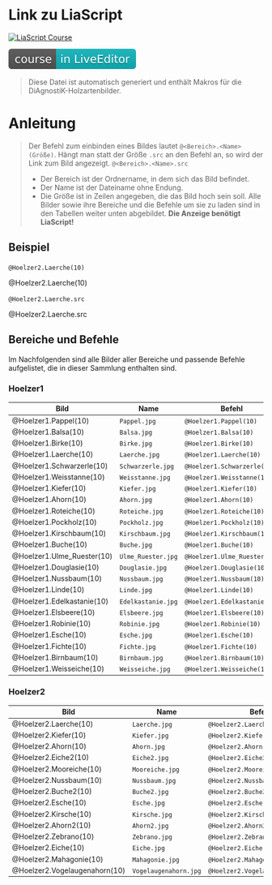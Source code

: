 <!--
author: Volker Göhler, Niklas Werner
email: volker.goehler@informatik.tu-freiberg
version: 0.2.2
repository: https://github.com/Ifi-DiAgnostiK-Project/Holzarten
edit: true

@diagnostik_url: https://raw.githubusercontent.com/Ifi-DiAgnostiK-Project/Holzarten/refs/heads/main/img

@diagnostik_image: <div class="image-container"><img src="@0/@1" alt="@1" style="height: @2rem"></div>

@style
.image-container {
  width: 200px;
  height: 200px;
  border: 1px solid #ccc;
  display: flex;
  justify-content: center;
  align-items: center;
  overflow: hidden;
  background-color: #f8f8f8;
}

.image-container img {
  width: 100%;
  height: 100%;
  object-fit: contain;
}
@end



@Hoelzer1.Pappel.src: @diagnostik_url/Hoelzer1/Pappel.jpg
@Hoelzer1.Pappel: @diagnostik_image(@diagnostik_url,Hoelzer1/Pappel.jpg,@0)

@Hoelzer1.Balsa.src: @diagnostik_url/Hoelzer1/Balsa.jpg
@Hoelzer1.Balsa: @diagnostik_image(@diagnostik_url,Hoelzer1/Balsa.jpg,@0)

@Hoelzer1.Birke.src: @diagnostik_url/Hoelzer1/Birke.jpg
@Hoelzer1.Birke: @diagnostik_image(@diagnostik_url,Hoelzer1/Birke.jpg,@0)

@Hoelzer1.Laerche.src: @diagnostik_url/Hoelzer1/Laerche.jpg
@Hoelzer1.Laerche: @diagnostik_image(@diagnostik_url,Hoelzer1/Laerche.jpg,@0)

@Hoelzer1.Schwarzerle.src: @diagnostik_url/Hoelzer1/Schwarzerle.jpg
@Hoelzer1.Schwarzerle: @diagnostik_image(@diagnostik_url,Hoelzer1/Schwarzerle.jpg,@0)

@Hoelzer1.Weisstanne.src: @diagnostik_url/Hoelzer1/Weisstanne.jpg
@Hoelzer1.Weisstanne: @diagnostik_image(@diagnostik_url,Hoelzer1/Weisstanne.jpg,@0)

@Hoelzer1.Kiefer.src: @diagnostik_url/Hoelzer1/Kiefer.jpg
@Hoelzer1.Kiefer: @diagnostik_image(@diagnostik_url,Hoelzer1/Kiefer.jpg,@0)

@Hoelzer1.Ahorn.src: @diagnostik_url/Hoelzer1/Ahorn.jpg
@Hoelzer1.Ahorn: @diagnostik_image(@diagnostik_url,Hoelzer1/Ahorn.jpg,@0)

@Hoelzer1.Roteiche.src: @diagnostik_url/Hoelzer1/Roteiche.jpg
@Hoelzer1.Roteiche: @diagnostik_image(@diagnostik_url,Hoelzer1/Roteiche.jpg,@0)

@Hoelzer1.Pockholz.src: @diagnostik_url/Hoelzer1/Pockholz.jpg
@Hoelzer1.Pockholz: @diagnostik_image(@diagnostik_url,Hoelzer1/Pockholz.jpg,@0)

@Hoelzer1.Kirschbaum.src: @diagnostik_url/Hoelzer1/Kirschbaum.jpg
@Hoelzer1.Kirschbaum: @diagnostik_image(@diagnostik_url,Hoelzer1/Kirschbaum.jpg,@0)

@Hoelzer1.Buche.src: @diagnostik_url/Hoelzer1/Buche.jpg
@Hoelzer1.Buche: @diagnostik_image(@diagnostik_url,Hoelzer1/Buche.jpg,@0)

@Hoelzer1.Ulme_Ruester.src: @diagnostik_url/Hoelzer1/Ulme_Ruester.jpg
@Hoelzer1.Ulme_Ruester: @diagnostik_image(@diagnostik_url,Hoelzer1/Ulme_Ruester.jpg,@0)

@Hoelzer1.Douglasie.src: @diagnostik_url/Hoelzer1/Douglasie.jpg
@Hoelzer1.Douglasie: @diagnostik_image(@diagnostik_url,Hoelzer1/Douglasie.jpg,@0)

@Hoelzer1.Nussbaum.src: @diagnostik_url/Hoelzer1/Nussbaum.jpg
@Hoelzer1.Nussbaum: @diagnostik_image(@diagnostik_url,Hoelzer1/Nussbaum.jpg,@0)

@Hoelzer1.Linde.src: @diagnostik_url/Hoelzer1/Linde.jpg
@Hoelzer1.Linde: @diagnostik_image(@diagnostik_url,Hoelzer1/Linde.jpg,@0)

@Hoelzer1.Edelkastanie.src: @diagnostik_url/Hoelzer1/Edelkastanie.jpg
@Hoelzer1.Edelkastanie: @diagnostik_image(@diagnostik_url,Hoelzer1/Edelkastanie.jpg,@0)

@Hoelzer1.Elsbeere.src: @diagnostik_url/Hoelzer1/Elsbeere.jpg
@Hoelzer1.Elsbeere: @diagnostik_image(@diagnostik_url,Hoelzer1/Elsbeere.jpg,@0)

@Hoelzer1.Robinie.src: @diagnostik_url/Hoelzer1/Robinie.jpg
@Hoelzer1.Robinie: @diagnostik_image(@diagnostik_url,Hoelzer1/Robinie.jpg,@0)

@Hoelzer1.Esche.src: @diagnostik_url/Hoelzer1/Esche.jpg
@Hoelzer1.Esche: @diagnostik_image(@diagnostik_url,Hoelzer1/Esche.jpg,@0)

@Hoelzer1.Fichte.src: @diagnostik_url/Hoelzer1/Fichte.jpg
@Hoelzer1.Fichte: @diagnostik_image(@diagnostik_url,Hoelzer1/Fichte.jpg,@0)

@Hoelzer1.Birnbaum.src: @diagnostik_url/Hoelzer1/Birnbaum.jpg
@Hoelzer1.Birnbaum: @diagnostik_image(@diagnostik_url,Hoelzer1/Birnbaum.jpg,@0)

@Hoelzer1.Weisseiche.src: @diagnostik_url/Hoelzer1/Weisseiche.jpg
@Hoelzer1.Weisseiche: @diagnostik_image(@diagnostik_url,Hoelzer1/Weisseiche.jpg,@0)

@Hoelzer2.Laerche.src: @diagnostik_url/Hoelzer2/Laerche.jpg
@Hoelzer2.Laerche: @diagnostik_image(@diagnostik_url,Hoelzer2/Laerche.jpg,@0)

@Hoelzer2.Kiefer.src: @diagnostik_url/Hoelzer2/Kiefer.jpg
@Hoelzer2.Kiefer: @diagnostik_image(@diagnostik_url,Hoelzer2/Kiefer.jpg,@0)

@Hoelzer2.Ahorn.src: @diagnostik_url/Hoelzer2/Ahorn.jpg
@Hoelzer2.Ahorn: @diagnostik_image(@diagnostik_url,Hoelzer2/Ahorn.jpg,@0)

@Hoelzer2.Eiche2.src: @diagnostik_url/Hoelzer2/Eiche2.jpg
@Hoelzer2.Eiche2: @diagnostik_image(@diagnostik_url,Hoelzer2/Eiche2.jpg,@0)

@Hoelzer2.Mooreiche.src: @diagnostik_url/Hoelzer2/Mooreiche.jpg
@Hoelzer2.Mooreiche: @diagnostik_image(@diagnostik_url,Hoelzer2/Mooreiche.jpg,@0)

@Hoelzer2.Nussbaum.src: @diagnostik_url/Hoelzer2/Nussbaum.jpg
@Hoelzer2.Nussbaum: @diagnostik_image(@diagnostik_url,Hoelzer2/Nussbaum.jpg,@0)

@Hoelzer2.Buche2.src: @diagnostik_url/Hoelzer2/Buche2.jpg
@Hoelzer2.Buche2: @diagnostik_image(@diagnostik_url,Hoelzer2/Buche2.jpg,@0)

@Hoelzer2.Esche.src: @diagnostik_url/Hoelzer2/Esche.jpg
@Hoelzer2.Esche: @diagnostik_image(@diagnostik_url,Hoelzer2/Esche.jpg,@0)

@Hoelzer2.Kirsche.src: @diagnostik_url/Hoelzer2/Kirsche.jpg
@Hoelzer2.Kirsche: @diagnostik_image(@diagnostik_url,Hoelzer2/Kirsche.jpg,@0)

@Hoelzer2.Ahorn2.src: @diagnostik_url/Hoelzer2/Ahorn2.jpg
@Hoelzer2.Ahorn2: @diagnostik_image(@diagnostik_url,Hoelzer2/Ahorn2.jpg,@0)

@Hoelzer2.Zebrano.src: @diagnostik_url/Hoelzer2/Zebrano.jpg
@Hoelzer2.Zebrano: @diagnostik_image(@diagnostik_url,Hoelzer2/Zebrano.jpg,@0)

@Hoelzer2.Eiche.src: @diagnostik_url/Hoelzer2/Eiche.jpg
@Hoelzer2.Eiche: @diagnostik_image(@diagnostik_url,Hoelzer2/Eiche.jpg,@0)

@Hoelzer2.Mahagonie.src: @diagnostik_url/Hoelzer2/Mahagonie.jpg
@Hoelzer2.Mahagonie: @diagnostik_image(@diagnostik_url,Hoelzer2/Mahagonie.jpg,@0)

@Hoelzer2.Vogelaugenahorn.src: @diagnostik_url/Hoelzer2/Vogelaugenahorn.jpg
@Hoelzer2.Vogelaugenahorn: @diagnostik_image(@diagnostik_url,Hoelzer2/Vogelaugenahorn.jpg,@0)

-->

# Link zu LiaScript

[![LiaScript Course](https://raw.githubusercontent.com/LiaScript/LiaScript/master/badges/course.svg)](https://liascript.github.io/course/?https://raw.githubusercontent.com/Ifi-DiAgnostiK-Project/Holzarten/refs/heads/main/makros.md)

[![LiaScript LiveEditor](https://raw.githubusercontent.com/LiaScript/LiaScript/refs/heads/development/badges/editor.svg)](https://liascript.github.io/LiveEditor/?/show/file/https://raw.githubusercontent.com/Ifi-DiAgnostiK-Project/Holzarten/refs/heads/main/makros.md)



> Diese Datei ist automatisch generiert und enthält Makros für die DiAgnostiK-Holzartenbilder.

# Anleitung

> Der Befehl zum einbinden eines Bildes lautet `@<Bereich>.<Name>(Größe)`.
> Hängt man statt der Größe `.src` an den Befehl an, so wird der Link zum Bild angezeigt. `@<Bereich>.<Name>.src`
> - Der Bereich ist der Ordnername, in dem sich das Bild befindet.
> - Der Name ist der Dateiname ohne Endung.
> - Die Größe ist in Zeilen angegeben, die das Bild hoch sein soll.
Alle Bilder sowie ihre Bereiche und die Befehle um sie zu laden sind in den Tabellen weiter unten abgebildet.
**Die Anzeige benötigt LiaScript!**

## Beispiel

`@Hoelzer2.Laerche(10)`

@Hoelzer2.Laerche(10)

`@Hoelzer2.Laerche.src`

@Hoelzer2.Laerche.src

## Bereiche und Befehle

Im Nachfolgenden sind alle Bilder aller Bereiche und passende Befehle aufgelistet, die in dieser Sammlung enthalten sind.


### Hoelzer1

|Bild|Name|Befehl|
|---|---|---|
|@Hoelzer1.Pappel(10)|`Pappel.jpg`|`@Hoelzer1.Pappel(10)`|
|@Hoelzer1.Balsa(10)|`Balsa.jpg`|`@Hoelzer1.Balsa(10)`|
|@Hoelzer1.Birke(10)|`Birke.jpg`|`@Hoelzer1.Birke(10)`|
|@Hoelzer1.Laerche(10)|`Laerche.jpg`|`@Hoelzer1.Laerche(10)`|
|@Hoelzer1.Schwarzerle(10)|`Schwarzerle.jpg`|`@Hoelzer1.Schwarzerle(10)`|
|@Hoelzer1.Weisstanne(10)|`Weisstanne.jpg`|`@Hoelzer1.Weisstanne(10)`|
|@Hoelzer1.Kiefer(10)|`Kiefer.jpg`|`@Hoelzer1.Kiefer(10)`|
|@Hoelzer1.Ahorn(10)|`Ahorn.jpg`|`@Hoelzer1.Ahorn(10)`|
|@Hoelzer1.Roteiche(10)|`Roteiche.jpg`|`@Hoelzer1.Roteiche(10)`|
|@Hoelzer1.Pockholz(10)|`Pockholz.jpg`|`@Hoelzer1.Pockholz(10)`|
|@Hoelzer1.Kirschbaum(10)|`Kirschbaum.jpg`|`@Hoelzer1.Kirschbaum(10)`|
|@Hoelzer1.Buche(10)|`Buche.jpg`|`@Hoelzer1.Buche(10)`|
|@Hoelzer1.Ulme_Ruester(10)|`Ulme_Ruester.jpg`|`@Hoelzer1.Ulme_Ruester(10)`|
|@Hoelzer1.Douglasie(10)|`Douglasie.jpg`|`@Hoelzer1.Douglasie(10)`|
|@Hoelzer1.Nussbaum(10)|`Nussbaum.jpg`|`@Hoelzer1.Nussbaum(10)`|
|@Hoelzer1.Linde(10)|`Linde.jpg`|`@Hoelzer1.Linde(10)`|
|@Hoelzer1.Edelkastanie(10)|`Edelkastanie.jpg`|`@Hoelzer1.Edelkastanie(10)`|
|@Hoelzer1.Elsbeere(10)|`Elsbeere.jpg`|`@Hoelzer1.Elsbeere(10)`|
|@Hoelzer1.Robinie(10)|`Robinie.jpg`|`@Hoelzer1.Robinie(10)`|
|@Hoelzer1.Esche(10)|`Esche.jpg`|`@Hoelzer1.Esche(10)`|
|@Hoelzer1.Fichte(10)|`Fichte.jpg`|`@Hoelzer1.Fichte(10)`|
|@Hoelzer1.Birnbaum(10)|`Birnbaum.jpg`|`@Hoelzer1.Birnbaum(10)`|
|@Hoelzer1.Weisseiche(10)|`Weisseiche.jpg`|`@Hoelzer1.Weisseiche(10)`|

### Hoelzer2

|Bild|Name|Befehl|
|---|---|---|
|@Hoelzer2.Laerche(10)|`Laerche.jpg`|`@Hoelzer2.Laerche(10)`|
|@Hoelzer2.Kiefer(10)|`Kiefer.jpg`|`@Hoelzer2.Kiefer(10)`|
|@Hoelzer2.Ahorn(10)|`Ahorn.jpg`|`@Hoelzer2.Ahorn(10)`|
|@Hoelzer2.Eiche2(10)|`Eiche2.jpg`|`@Hoelzer2.Eiche2(10)`|
|@Hoelzer2.Mooreiche(10)|`Mooreiche.jpg`|`@Hoelzer2.Mooreiche(10)`|
|@Hoelzer2.Nussbaum(10)|`Nussbaum.jpg`|`@Hoelzer2.Nussbaum(10)`|
|@Hoelzer2.Buche2(10)|`Buche2.jpg`|`@Hoelzer2.Buche2(10)`|
|@Hoelzer2.Esche(10)|`Esche.jpg`|`@Hoelzer2.Esche(10)`|
|@Hoelzer2.Kirsche(10)|`Kirsche.jpg`|`@Hoelzer2.Kirsche(10)`|
|@Hoelzer2.Ahorn2(10)|`Ahorn2.jpg`|`@Hoelzer2.Ahorn2(10)`|
|@Hoelzer2.Zebrano(10)|`Zebrano.jpg`|`@Hoelzer2.Zebrano(10)`|
|@Hoelzer2.Eiche(10)|`Eiche.jpg`|`@Hoelzer2.Eiche(10)`|
|@Hoelzer2.Mahagonie(10)|`Mahagonie.jpg`|`@Hoelzer2.Mahagonie(10)`|
|@Hoelzer2.Vogelaugenahorn(10)|`Vogelaugenahorn.jpg`|`@Hoelzer2.Vogelaugenahorn(10)`|